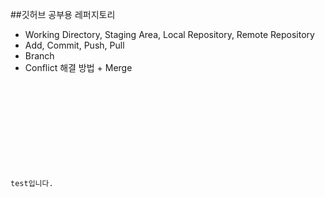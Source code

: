 ##깃허브 공부용 레퍼지토리

- Working Directory, Staging Area, Local Repository, Remote Repository
- Add, Commit, Push, Pull
- Branch
- Conflict 해결 방법 + Merge

<code>
<!DOCTYPE html>
<html lang="en">
<head>
    <meta charset="UTF-8">
    <meta name="viewport" content="width=<device-width>, initial-scale=1.0">
    <title>Document</title>
</head>
<body>
    <p>test입니다.</p>
</body>
</html>
</code>